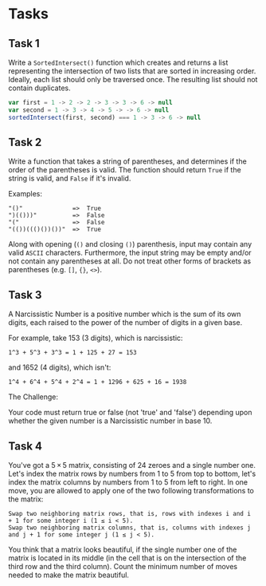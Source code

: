 # Tasks

## Task 1

Write a `SortedIntersect()` function which creates and returns a list representing the intersection of two lists that are sorted in increasing order. Ideally, each list should only be traversed once. The resulting list should not contain duplicates.

```js
var first = 1 -> 2 -> 2 -> 3 -> 3 -> 6 -> null
var second = 1 -> 3 -> 4 -> 5 -> -> 6 -> null
sortedIntersect(first, second) === 1 -> 3 -> 6 -> null
```

## Task 2

Write a function that takes a string of parentheses, and determines if the order of the parentheses is valid. The function should return `True` if the string is valid, and `False` if it's invalid.

Examples:

```text
"()"              =>  True
")(()))"          =>  False
"("               =>  False
"(())((()())())"  =>  True
```

Along with opening (`()` and closing `()`) parenthesis, input may contain any valid `ASCII` characters. Furthermore, the input string may be empty and/or not contain any parentheses at all. Do not treat other forms of brackets as parentheses (e.g. `[]`, `{}`, `<>`).

## Task 3

A Narcissistic Number is a positive number which is the sum of its own digits, each raised to the power of the number of digits in a given base.

For example, take 153 (3 digits), which is narcissistic:

```text
1^3 + 5^3 + 3^3 = 1 + 125 + 27 = 153
```

and 1652 (4 digits), which isn't:

```text
1^4 + 6^4 + 5^4 + 2^4 = 1 + 1296 + 625 + 16 = 1938
```

The Challenge:

Your code must return true or false (not 'true' and 'false') depending upon whether the given number is a Narcissistic number in base 10.

## Task 4

You've got a 5 × 5 matrix, consisting of 24 zeroes and a single number one. Let's index the matrix rows by numbers from 1 to 5 from top to bottom, let's index the matrix columns by numbers from 1 to 5 from left to right. In one move, you are allowed to apply one of the two following transformations to the matrix:

```text
Swap two neighboring matrix rows, that is, rows with indexes i and i + 1 for some integer i (1 ≤ i < 5).
Swap two neighboring matrix columns, that is, columns with indexes j and j + 1 for some integer j (1 ≤ j < 5). 
```

You think that a matrix looks beautiful, if the single number one of the matrix is located in its middle (in the cell that is on the intersection of the third row and the third column). Count the minimum number of moves needed to make the matrix beautiful.

